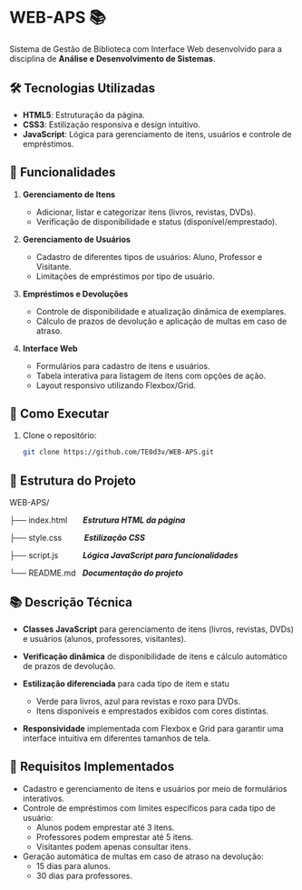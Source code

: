 # WEB-APS 📚

Sistema de Gestão de Biblioteca com Interface Web desenvolvido para a disciplina de **Análise e Desenvolvimento de Sistemas**.

## 🛠️ Tecnologias Utilizadas

- **HTML5**: Estruturação da página.
- **CSS3**: Estilização responsiva e design intuitivo.
- **JavaScript**: Lógica para gerenciamento de itens, usuários e controle de empréstimos.

## 🎨 Funcionalidades

1. **Gerenciamento de Itens**
   - Adicionar, listar e categorizar itens (livros, revistas, DVDs).
   - Verificação de disponibilidade e status (disponível/emprestado).

2. **Gerenciamento de Usuários**
   - Cadastro de diferentes tipos de usuários: Aluno, Professor e Visitante.
   - Limitações de empréstimos por tipo de usuário.

3. **Empréstimos e Devoluções**
   - Controle de disponibilidade e atualização dinâmica de exemplares.
   - Cálculo de prazos de devolução e aplicação de multas em caso de atraso.

4. **Interface Web**
   - Formulários para cadastro de itens e usuários.
   - Tabela interativa para listagem de itens com opções de ação.
   - Layout responsivo utilizando Flexbox/Grid.

## 🚀 Como Executar

1. Clone o repositório:

   ```bash
   git clone https://github.com/TE0d3v/WEB-APS.git

## 📂 Estrutura do Projeto

WEB-APS/

├── index.html &nbsp;&nbsp;&nbsp;&nbsp;&nbsp;  ***Estrutura HTML da página***

├── style.css  &nbsp;&nbsp;&nbsp;&nbsp;&nbsp;&nbsp;&nbsp;&nbsp;  ***Estilização CSS***

├── script.js  &nbsp;&nbsp;&nbsp;&nbsp;&nbsp;&nbsp;&nbsp;&nbsp;&nbsp;  ***Lógica JavaScript para funcionalidades***

└── README.md &nbsp; ***Documentação do projeto***

## 📚 Descrição Técnica 

- **Classes JavaScript** para gerenciamento de itens (livros, revistas, DVDs) e usuários (alunos, professores, visitantes).

- **Verificação dinâmica** de disponibilidade de itens e cálculo automático de prazos de devolução.

- **Estilização diferenciada** para cada tipo de item e statu
   - Verde para livros, azul para revistas e roxo para DVDs.
   -  Itens disponíveis e emprestados exibidos com cores distintas.
  
- **Responsividade** implementada com Flexbox e Grid para garantir uma interface intuitiva em diferentes tamanhos de tela.

## 📝 Requisitos Implementados
- Cadastro e gerenciamento de itens e usuários por meio de formulários interativos.
- Controle de empréstimos com limites específicos para cada tipo de usuário:
  - Alunos podem emprestar até 3 itens.
  - Professores podem emprestar até 5 itens.
  - Visitantes podem apenas consultar itens.
- Geração automática de multas em caso de atraso na devolução:
  - 15 dias para alunos.
  - 30 dias para professores.
